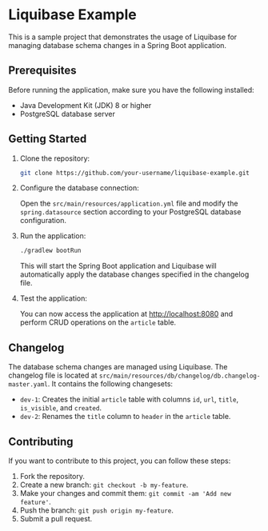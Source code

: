 
# Liquibase Example

This is a sample project that demonstrates the usage of Liquibase for managing database schema changes in a Spring Boot application.

## Prerequisites

Before running the application, make sure you have the following installed:

- Java Development Kit (JDK) 8 or higher
- PostgreSQL database server

## Getting Started

1. Clone the repository:

   ```bash
   git clone https://github.com/your-username/liquibase-example.git
   ```

2. Configure the database connection:

   Open the `src/main/resources/application.yml` file and modify the `spring.datasource` section according to your PostgreSQL database configuration.

3. Run the application:

   ```bash
   ./gradlew bootRun
   ```

   This will start the Spring Boot application and Liquibase will automatically apply the database changes specified in the changelog file.

4. Test the application:

   You can now access the application at [http://localhost:8080](http://localhost:8080) and perform CRUD operations on the `article` table.

## Changelog

The database schema changes are managed using Liquibase. The changelog file is located at `src/main/resources/db/changelog/db.changelog-master.yaml`. It contains the following changesets:

- `dev-1`: Creates the initial `article` table with columns `id`, `url`, `title`, `is_visible`, and `created`.
- `dev-2`: Renames the `title` column to `header` in the `article` table.

## Contributing

If you want to contribute to this project, you can follow these steps:

1. Fork the repository.
2. Create a new branch: `git checkout -b my-feature`.
3. Make your changes and commit them: `git commit -am 'Add new feature'`.
4. Push the branch: `git push origin my-feature`.
5. Submit a pull request.

